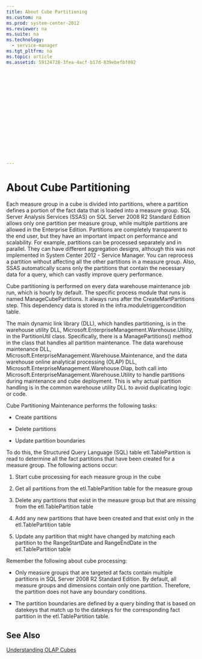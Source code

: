 ```yaml
---
title: About Cube Partitioning
ms.custom: na
ms.prod: system-center-2012
ms.reviewer: na
ms.suite: na
ms.technology: 
  - service-manager
ms.tgt_pltfrm: na
ms.topic: article
ms.assetid: 59124728-3fea-4acf-b17d-839ebefbf092
 

















---
```

# About Cube Partitioning
Each measure group in a cube is divided into partitions, where a partition defines a portion of the fact data that is loaded into a measure group. SQL Server Analysis Services \(SSAS\) on SQL Server 2008 R2 Standard Edition allows only one partition per measure group, while multiple partitions are allowed in the Enterprise Edition. Partitions are completely transparent to the end user, but they have an important impact on performance and scalability. For example, partitions can be processed separately and in parallel. They can have different aggregation designs, although this was not implemented in System Center 2012 - Service Manager. You can reprocess a partition without affecting all the other partitions in a measure group. Also, SSAS automatically scans only the partitions that contain the necessary data for a query, which can vastly improve query performance.  
  
 Cube partitioning is performed on every data warehouse maintenance job run, which is hourly by default. The specific process module that runs is named ManageCubePartitions. It always runs after the CreateMartPartitions step. This dependency data is stored in the infra.moduletriggercondition table.  
  
 The main dynamic link library \(DLL\), which handles partitioning, is in the warehouse utility DLL, Microsoft.EnterpriseManagement.Warehouse.Utility, in the PartitionUtil class. Specifically, there is a ManagePartitions\(\) method in the class that handles all partition maintenance. The data warehouse maintenance DLL, Microsoft.EnterpriseManagement.Warehouse.Maintenance, and the data warehouse online analytical processing \(OLAP\) DLL, Microsoft.EnterpriseManagement.Warehouse.Olap, both call into Microsoft.EnterpriseManagement.Warehouse.Utility to handle partitions during maintenance and cube deployment. This is why actual partition handling is in the common warehouse utility DLL to avoid duplicating logic or code.  
  
 Cube Partitioning Maintenance performs the following tasks:  
  
-   Create partitions  
  
-   Delete partitions  
  
-   Update partition boundaries  
  
 To do this, the Structured Query Language \(SQL\) table etl.TablePartition is read to determine all the fact partitions that have been created for a measure group. The following actions occur:  
  
1.  Start cube processing for each measure group in the cube  
  
2.  Get all partitions from the etl.TablePartition table for the measure group  
  
3.  Delete any partitions that exist in the measure group but that are missing from the etl.TablePartition table  
  
4.  Add any new partitions that have been created and that exist only in the etl.TablePartition table  
  
5.  Update any partition that might have changed by matching each partition to the RangeStartDate and RangeEndDate in the etl.TablePartition table  
  
 Remember the following about cube processing:  
  
-   Only measure groups that are targeted at facts contain multiple partitions in SQL Server 2008 R2 Standard Edition. By default, all measure groups and dimensions contain only one partition. Therefore, the partition does not have any boundary conditions.  
  
-   The partition boundaries are defined by a query binding that is based on datekeys that match up to the datekeys for the corresponding fact partition in the etl.TablePartition table.  
  
## See Also  
 [Understanding OLAP Cubes](../../../sm/manage/operate/Understanding-OLAP-Cubes.md)
